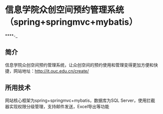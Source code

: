 # 信息学院众创空间预约管理系统（spring+springmvc+mybatis）
****-_


## 简介
信息学院众创空间预约管理系统，让众创空间的预约使用和管理变得更加方便和快捷，网站地址：http://it.ouc.edu.cn/create/  
## 所用技术
 网站核心框架为spring+springmvc+mybatis，数据库为SQL Server，使用拦截器实现权限分级管理，支持邮件发送，Excel导出等功能

